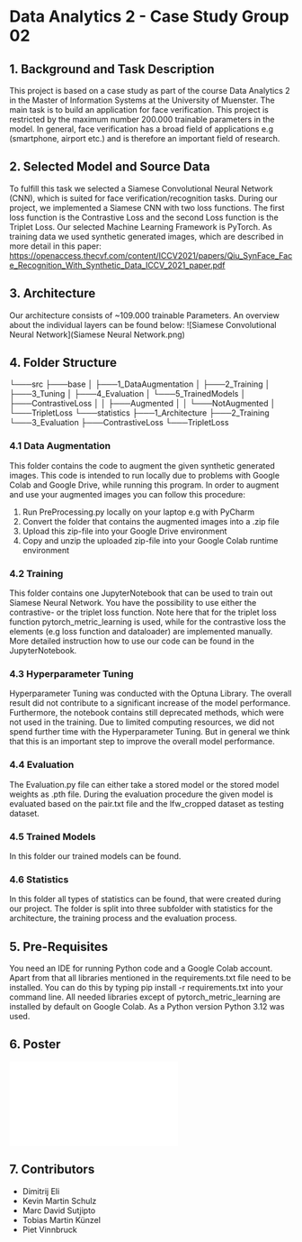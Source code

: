 # Data Analytics 2 - Case Study Group 02

## 1. Background and Task Description
This project is based on a case study as part of the course Data Analytics 2 in the Master of Information Systems at the 
University of Muenster. The main task is to build an application for face verification. This project is restricted by the 
maximum number 200.000 trainable parameters in the model. In general, face verification has a broad field of applications 
e.g (smartphone, airport etc.) and is therefore an important field of research. 

## 2. Selected Model and Source Data
To fulfill this task we selected a Siamese Convolutional Neural Network (CNN), which is suited for face verification/recognition tasks.
During our project, we implemented a Siamese CNN with two loss functions. The first loss function is the Contrastive Loss and the 
second Loss function is the Triplet Loss. Our selected Machine Learning Framework is PyTorch. As training data we used 
synthetic generated images, which are described in more detail in this paper: https://openaccess.thecvf.com/content/ICCV2021/papers/Qiu_SynFace_Face_Recognition_With_Synthetic_Data_ICCV_2021_paper.pdf

## 3. Architecture 
Our architecture consists of ~109.000 trainable Parameters. An overview about the individual layers can be found below:
![Siamese Convolutional Neural Network](Siamese Neural Network.png)

## 4. Folder Structure
└───src
    ├───base
    │   ├───1_DataAugmentation
    │   ├───2_Training
    │   ├───3_Tuning
    │   ├───4_Evaluation
    │   └───5_TrainedModels
    │       ├───ContrastiveLoss
    │       │   ├───Augmented
    │       │   └───NotAugmented
    │       └───TripletLoss
    └───statistics
        ├───1_Architecture
        ├───2_Training
        └───3_Evaluation
            ├───ContrastiveLoss
            └───TripletLoss

### 4.1 Data Augmentation
This folder contains the code to augment the given synthetic generated images. 
This code is intended to run locally due to problems with Google Colab and Google Drive,
while running this program. In order to augment and use your augmented images you can follow this
procedure: 

1. Run PreProcessing.py locally on your laptop e.g with PyCharm 
2. Convert the folder that contains the augmented images into a .zip file
3. Upload this zip-file into your Google Drive environment 
4. Copy and unzip the uploaded zip-file into your Google Colab runtime environment 

### 4.2 Training
This folder contains one JupyterNotebook that can be used to train out Siamese Neural Network.
You have the possibility to use either the contrastive- or the triplet loss function. Note here 
that for the triplet loss function pytorch_metric_learning is used, while for the contrastive loss 
the elements (e.g loss function and dataloader) are implemented manually. More detailed instruction how to use 
our code can be found in the JupyterNotebook. 

### 4.3 Hyperparameter Tuning
Hyperparameter Tuning was conducted with the Optuna Library. The overall result did not contribute to a 
significant increase of the model performance. Furthermore, the notebook contains still deprecated methods, which were
not used in the training. Due to limited computing resources, we did not spend further time with the Hyperparameter Tuning.
But in general we think that this is an important step to improve the overall model performance.

### 4.4 Evaluation 
The Evaluation.py file can either take a stored model or the stored model weights as .pth file. During the evaluation procedure 
the given model is evaluated based on the pair.txt file and the lfw_cropped dataset as testing dataset. 

### 4.5 Trained Models 
In this folder our trained models can be found. 

### 4.6 Statistics 
In this folder all types of statistics can be found, that were created during our project. The folder is split into 
three subfolder with statistics for the architecture, the training process and the evaluation process.

## 5. Pre-Requisites 
You need an IDE for running Python code and a Google Colab account. Apart from that all libraries mentioned in the
requirements.txt file need to be installed. You can do this by typing pip install -r requirements.txt into your command line.
All needed libraries except of pytorch_metric_learning are installed by default on Google Colab. As a Python version Python 3.12 was used.

## 6. Poster 
![Poster_GROUP02](POSTER_DA2_GROUP02.pdf)

## 7. Contributors 
- Dimitrij Eli 
- Kevin Martin Schulz 
- Marc David Sutjipto 
- Tobias Martin Künzel 
- Piet Vinnbruck 


